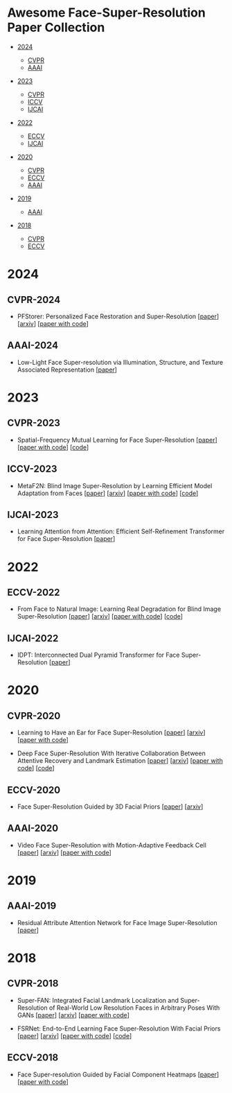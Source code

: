 # Awesome Face-Super-Resolution Paper Collection

- [2024](#2024)
  - [CVPR](#cvpr-2024)
  - [AAAI](#aaai-2024)

- [2023](#2023)
  - [CVPR](#cvpr-2023)
  - [ICCV](#iccv-2023)
  - [IJCAI](#ijcai-2023)

- [2022](#2022)
  - [ECCV](#eccv-2022)
  - [IJCAI](#ijcai-2022)

- [2020](#2020)
  - [CVPR](#cvpr-2020)
  - [ECCV](#eccv-2020)
  - [AAAI](#aaai-2020)

- [2019](#2019)
  - [AAAI](#aaai-2019)

- [2018](#2018)
  - [CVPR](#cvpr-2018)
  - [ECCV](#eccv-2018)



# 2024


## CVPR-2024


- PFStorer: Personalized Face Restoration and Super-Resolution [[paper](https://openaccess.thecvf.com/content/CVPR2024/html/Varanka_PFStorer_Personalized_Face_Restoration_and_Super-Resolution_CVPR_2024_paper.html)] [[arxiv](https://arxiv.org/abs/2403.08436)] [[paper with code](https://paperswithcode.com/paper/pfstorer-personalized-face-restoration-and)]


## AAAI-2024


- Low-Light Face Super-resolution via Illumination, Structure, and Texture Associated Representation [[paper](https://ojs.aaai.org/index.php/AAAI/article/view/28339)]



# 2023


## CVPR-2023


- Spatial-Frequency Mutual Learning for Face Super-Resolution [[paper](https://openaccess.thecvf.com/content/CVPR2023/html/Wang_Spatial-Frequency_Mutual_Learning_for_Face_Super-Resolution_CVPR_2023_paper.html)] [[paper with code](https://paperswithcode.com/paper/spatial-frequency-mutual-learning-for-face)] [[code](https://github.com/wcy-cs/sfmnet)]


## ICCV-2023


- MetaF2N: Blind Image Super-Resolution by Learning Efficient Model Adaptation from Faces [[paper](https://openaccess.thecvf.com/content/ICCV2023/html/Yin_MetaF2N_Blind_Image_Super-Resolution_by_Learning_Efficient_Model_Adaptation_from_ICCV_2023_paper.html)] [[arxiv](https://arxiv.org/abs/2309.08113)] [[paper with code](https://paperswithcode.com/paper/metaf2n-blind-image-super-resolution-by)] [[code](https://github.com/yinzhicun/metaf2n)]


## IJCAI-2023


- Learning Attention from Attention: Efficient Self-Refinement Transformer for Face Super-Resolution [[paper](https://www.ijcai.org/proceedings/2023/115)]


# 2022


## ECCV-2022


- From Face to Natural Image: Learning Real Degradation for Blind Image Super-Resolution [[paper](https://www.ecva.net/papers/eccv_2022/papers_ECCV/html/2925_ECCV_2022_paper.php)] [[arxiv](https://arxiv.org/abs/2210.00752)] [[paper with code](https://paperswithcode.com/paper/from-face-to-natural-image-learning-real)] [[code](https://github.com/csxmli2016/redegnet)]


## IJCAI-2022


- IDPT: Interconnected Dual Pyramid Transformer for Face Super-Resolution [[paper](https://www.ijcai.org/proceedings/2022/182)]


# 2020


## CVPR-2020


- Learning to Have an Ear for Face Super-Resolution [[paper](https://openaccess.thecvf.com/content_CVPR_2020/html/Meishvili_Learning_to_Have_an_Ear_for_Face_Super-Resolution_CVPR_2020_paper.html)] [[arxiv](https://arxiv.org/abs/1909.12780)] [[paper with code](https://paperswithcode.com/paper/learning-to-have-an-ear-for-face-super)]

- Deep Face Super-Resolution With Iterative Collaboration Between Attentive Recovery and Landmark Estimation [[paper](https://openaccess.thecvf.com/content_CVPR_2020/html/Ma_Deep_Face_Super-Resolution_With_Iterative_Collaboration_Between_Attentive_Recovery_and_CVPR_2020_paper.html)] [[arxiv](https://arxiv.org/abs/2003.13063)] [[paper with code](https://paperswithcode.com/paper/deep-face-super-resolution-with-iterative)] [[code](https://github.com/Maclory/Deep-Iterative-Collaboration)]


## ECCV-2020


- Face Super-Resolution Guided by 3D Facial Priors [[paper](https://www.ecva.net/papers/eccv_2020/papers_ECCV/html/2755_ECCV_2020_paper.php)] [[arxiv](https://arxiv.org/abs/2007.09454)]


## AAAI-2020


- Video Face Super-Resolution with Motion-Adaptive Feedback Cell [[paper](https://ojs.aaai.org/index.php/AAAI/article/view/6934)] [[arxiv](https://arxiv.org/abs/2002.06378)] [[paper with code](https://paperswithcode.com/paper/video-face-super-resolution-with-motion)]


# 2019


## AAAI-2019


- Residual Attribute Attention Network for Face Image Super-Resolution [[paper](https://ojs.aaai.org/index.php/AAAI/article/view/4937)]



# 2018


## CVPR-2018


- Super-FAN: Integrated Facial Landmark Localization and Super-Resolution of Real-World Low Resolution Faces in Arbitrary Poses With GANs [[paper](https://openaccess.thecvf.com/content_cvpr_2018/html/Bulat_Super-FAN_Integrated_Facial_CVPR_2018_paper.html)] [[arxiv](https://arxiv.org/abs/1712.02765)] [[paper with code](https://paperswithcode.com/paper/super-fan-integrated-facial-landmark)]

- FSRNet: End-to-End Learning Face Super-Resolution With Facial Priors [[paper](https://openaccess.thecvf.com/content_cvpr_2018/html/Chen_FSRNet_End-to-End_Learning_CVPR_2018_paper.html)] [[arxiv](https://arxiv.org/abs/1711.10703)] [[paper with code](https://paperswithcode.com/paper/fsrnet-end-to-end-learning-face-super)] [[code](https://github.com/tyshiwo/FSRNet)]


## ECCV-2018


- Face Super-resolution Guided by Facial Component Heatmaps [[paper](https://www.ecva.net/papers/eccv_2018/papers_ECCV/html/Xin_Yu_Face_Super-resolution_Guided_ECCV_2018_paper.php)] [[paper with code](https://paperswithcode.com/paper/face-super-resolution-guided-by-facial)]